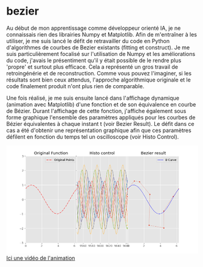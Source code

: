 # bezier
Au début de mon apprentissage comme développeur orienté IA, je ne connaissais rien des librairies Numpy et Matplotlib. Afin de m'entraîner à les utiliser, je me suis lancé le défit de retravailler du code en Python  d'algorithmes de courbes de Bezier existants (fitting et construct). Je me suis particulièrement focalisé sur l'utilisation de Numpy et les améliorations du code, j'avais le présentiment qu'il y était possible de le rendre plus 'propre' et surtout plus efficace. Cela a représenté un gros travail de retroingénérie et de reconstruction. Comme vous pouvez l'imaginer, si les résultats sont bien ceux attendus, l'approche algorithmique originale et le code finalement produit n'ont plus rien de comparable. 

Une fois réalisé, je me suis ensuite lancé dans l'affichage dynamique (animation avec Matplotlib) d'une fonction et de son équivalence en courbe de Bézier. Durant l'affichage de cette fonction, j'affiche également sous forme graphique l'ensemble des paramètres appliqués pour les courbes de Bézier équivalentes à chaque instant t (voir Bezier Result). Le défit dans ce cas a été d'obtenir une représentation graphique afin que ces paramètres défilent en fonction du temps tel un oscilloscope (voir Histo Control). 

![Instantané de l'animation](./From_Function_To_Bezier_Curve.png)
[Ici une vidéo de l'animation](./Animation%20Bezier.mp4)
